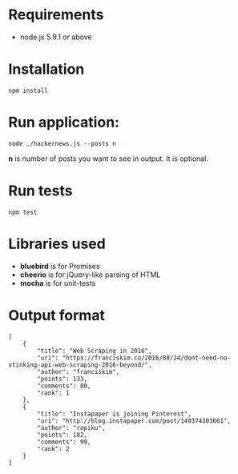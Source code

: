 Requirements
=============
- node.js 5.9.1 or above


Installation
=============

`npm install`


Run application:
=============

`node ./hackernews.js --posts n`

__n__ is number of posts you want to see in output. It is optional.


Run tests
=============
`npm test`


Libraries used
=============
- __bluebird__ is for Promises
- __cheerio__ is for jQuery-like parsing of HTML
- __mocha__ is for unit-tests


Output format
=============
```
[
    {
        "title": "Web Scraping in 2016",
        "uri": "https://franciskim.co/2016/08/24/dont-need-no-stinking-api-web-scraping-2016-beyond/",
        "author": "franciskim",
        "points": 133,
        "comments": 80,
        "rank": 1
    },
    {
        "title": "Instapaper is joining Pinterest",
        "uri": "http://blog.instapaper.com/post/149374303661",
        "author": "ropiku",
        "points": 182,
        "comments": 99,
        "rank": 2
    }
]
```